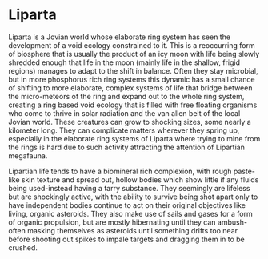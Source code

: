 # Liparta

Liparta is a Jovian world whose elaborate ring system has seen the development of a void ecology constrained to it.  This is a reoccurring form of biosphere that is usually the product of an icy moon with life being slowly shredded enough that life in the moon (mainly life in the shallow, frigid regions) manages to adapt to the shift in balance.  Often they stay microbial, but in more phosphorus rich ring systems this dynamic has a small chance of shifting to more elaborate, complex systems of life that bridge between the micro-meteors of the ring and expand out to the whole ring system, creating a ring based void ecology that is filled with free floating organisms who come to thrive in solar radiation and the van allen belt of the local Jovian world.  These creatures can grow to shocking sizes, some nearly a kilometer long.  They can complicate matters wherever they spring up, especially in the elaborate ring systems of Liparta where trying to mine from the rings is hard due to such activity attracting the attention of Lipartian megafauna.  

Lipartian life tends to have a biomineral rich complexion, with rough paste-like skin texture and spread out, hollow bodies which show little if any fluids being used-instead having a tarry substance.  They seemingly are lifeless but are shockingly active, with the ability to survive being shot apart only to have independent bodies continue to act on their original objectives like living, organic asteroids.  They also make use of sails and gases for a form of organic propulsion, but are mostly hibernating until they can ambush- often masking themselves as asteroids until something drifts too near before shooting out spikes to impale targets and dragging them in to be crushed.  
